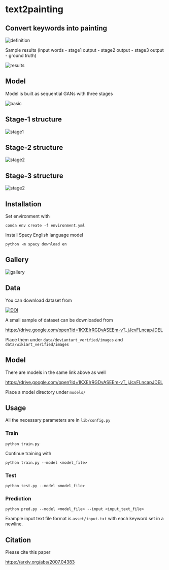 # text2painting

## Convert keywords into painting

![definition](./assets/simple_task_definition.jpg "definition")

Sample results (input words - stage1 output - stage2 output - stage3 output - ground truth)

![results](./assets/results.jpg "results")

## Model

Model is built as sequential GANs with three stages

![basic](./assets/basic_model.jpg "basic")

## Stage-1 structure

![stage1](./assets/gan1.jpg "stage1")

## Stage-2 structure

![stage2](./assets/gan2.jpg "stage2")

## Stage-3 structure

![stage2](./assets/gan3.jpg "stage2")

## Installation

Set environment with

`conda env create -f environment.yml`

Install Spacy English language model

`python -m spacy download en`

## Gallery

![gallery](./assets/collage.png "gallery")

## Data

You can download dataset from

[![DOI](https://zenodo.org/badge/DOI/10.5281/zenodo.3690752.svg)](https://doi.org/10.5281/zenodo.3690752)

A small sample of dataset can be downloaded from

https://drive.google.com/open?id=1KXEIrRGDvASEEm-vT_jJcvFLncapJDEL

Place them under `data/deviantart_verified/images` and `data/wikiart_verified/images`

## Model

There are models in the same link above as well

https://drive.google.com/open?id=1KXEIrRGDvASEEm-vT_jJcvFLncapJDEL

Place a model directory under `models/`

## Usage

All the necessary parameters are in `lib/config.py`

### Train

`python train.py`

Continue training with


`python train.py --model <model_file>`

### Test

`python test.py --model <model_file>`

### Prediction

`python pred.py --model <model_file> --input <input_text_file>`

Example input text file format is `asset/input.txt` with each keyword set in a newline.


## Citation

Please cite this paper

https://arxiv.org/abs/2007.04383
